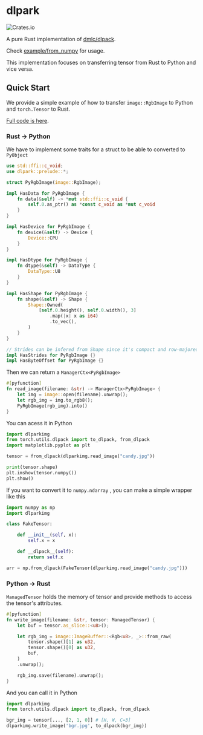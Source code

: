 # dlpark

![Crates.io](https://img.shields.io/crates/v/dlpark?style=for-the-badge)

A pure Rust implementation of [dmlc/dlpack](https://github.com/dmlc/dlpack).

Check [example/from_numpy](./example/from_numpy) for usage.

This implementation focuses on transferring tensor from Rust to Python and vice versa.

## Quick Start

We provide a simple example of how to transfer `image::RgbImage` to Python and `torch.Tensor` to Rust.

[Full code is here](https://github.com/SunDoge/dlparkimg).

### Rust $\rightarrow$ Python

We have to implement some traits for a struct to be able to converted to `PyObject`

```rust
use std::ffi::c_void;
use dlpark::prelude::*;

struct PyRgbImage(image::RgbImage);

impl HasData for PyRgbImage {
    fn data(&self) -> *mut std::ffi::c_void {
        self.0.as_ptr() as *const c_void as *mut c_void
    }
}

impl HasDevice for PyRgbImage {
    fn device(&self) -> Device {
        Device::CPU
    }
}

impl HasDtype for PyRgbImage {
    fn dtype(&self) -> DataType {
        DataType::U8
    }
}

impl HasShape for PyRgbImage {
    fn shape(&self) -> Shape {
        Shape::Owned(
            [self.0.height(), self.0.width(), 3]
                .map(|x| x as i64)
                .to_vec(),
        )
    }
}

// Strides can be infered from Shape since it's compact and row-majored.
impl HasStrides for PyRgbImage {}
impl HasByteOffset for PyRgbImage {}
```

Then we can return a `ManagerCtx<PyRgbImage>`

```rust
#[pyfunction]
fn read_image(filename: &str) -> ManagerCtx<PyRgbImage> {
    let img = image::open(filename).unwrap();
    let rgb_img = img.to_rgb8();
    PyRgbImage(rgb_img).into()
}
```

You can acess it in Python

```python
import dlparkimg
from torch.utils.dlpack import to_dlpack, from_dlpack
import matplotlib.pyplot as plt

tensor = from_dlpack(dlparkimg.read_image("candy.jpg"))

print(tensor.shape)
plt.imshow(tensor.numpy())
plt.show()
```

If you want to convert it to `numpy.ndarray` , you can make a simple wrapper like this

```python
import numpy as np
import dlparkimg

class FakeTensor:

    def __init__(self, x):
        self.x = x

    def __dlpack__(self):
        return self.x

arr = np.from_dlpack(FakeTensor(dlparkimg.read_image("candy.jpg")))
```

### Python $\rightarrow$ Rust

`ManagedTensor` holds the memory of tensor and provide methods to access the tensor's attributes.

```rust
#[pyfunction]
fn write_image(filename: &str, tensor: ManagedTensor) {
    let buf = tensor.as_slice::<u8>();

    let rgb_img = image::ImageBuffer::<Rgb<u8>, _>::from_raw(
        tensor.shape()[1] as u32,
        tensor.shape()[0] as u32,
        buf,
    )
    .unwrap();

    rgb_img.save(filename).unwrap();
}
```

And you can call it in Python

```python
import dlparkimg
from torch.utils.dlpack import to_dlpack, from_dlpack

bgr_img = tensor[..., [2, 1, 0]] # [H, W, C=3]
dlparkimg.write_image('bgr.jpg', to_dlpack(bgr_img))
```
